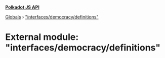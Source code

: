 **[Polkadot JS API](../README.md)**

[Globals](../globals.md) › ["interfaces/democracy/definitions"](_interfaces_democracy_definitions_.md)

# External module: "interfaces/democracy/definitions"